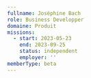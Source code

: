 ```yaml
---
fullname: Joséphine Bach
role: Business Developper
domaine: Produit
missions:
  - start: 2023-05-23
    end: 2023-09-25
    status: independent
    employer: ''
memberType: beta
---
```


